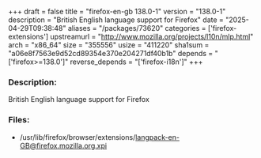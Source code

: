 +++
draft = false
title = "firefox-en-gb 138.0-1"
version = "138.0-1"
description = "British English language support for Firefox"
date = "2025-04-29T09:38:48"
aliases = "/packages/73620"
categories = ['firefox-extensions']
upstreamurl = "http://www.mozilla.org/projects/l10n/mlp.html"
arch = "x86_64"
size = "355556"
usize = "411220"
sha1sum = "a06e8f7563e9d52cd89354e370e204271df40b1b"
depends = "['firefox>=138.0']"
reverse_depends = "['firefox-i18n']"
+++
### Description: 
British English language support for Firefox

### Files: 
* /usr/lib/firefox/browser/extensions/langpack-en-GB@firefox.mozilla.org.xpi
